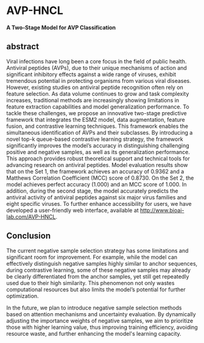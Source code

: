 # AVP-HNCL

**A Two-Stage Model for AVP Classification**

## abstract
Viral infections have long been a core focus in the field of public health. Antiviral peptides (AVPs), due to their unique mechanisms of action and significant inhibitory effects against a wide range of viruses, exhibit tremendous potential in protecting organisms from various viral diseases. However, existing studies on antiviral peptide recognition often rely on feature selection. As data volume continues to grow and task complexity increases, traditional methods are increasingly showing limitations in feature extraction capabilities and model generalization performance. To tackle these challenges, we propose an innovative two-stage predictive framework that integrates the ESM2 model, data augmentation, feature fusion, and contrastive learning techniques. This framework enables the simultaneous identification of AVPs and their subclasses. By introducing a novel top-k queue-based contrastive learning strategy, the framework significantly improves the model’s accuracy in distinguishing challenging positive and negative samples, as well as its generalization performance. This approach provides robust theoretical support and technical tools for advancing research on antiviral peptides. Model evaluation results show that on the Set 1, the framework achieves an accuracy of 0.9362 and a Matthews Correlation Coefficient (MCC) score of 0.8730. On the Set 2, the model achieves perfect accuracy (1.000) and an MCC score of 1.000. In addition, during the second stage, the model accurately predicts the antiviral activity of antiviral peptides against six major virus families and eight specific viruses. To further enhance accessibility for users, we have developed a user-friendly web interface, available at http://www.bioai-lab.com/AVP-HNCL.

## Conclusion

The current negative sample selection strategy has some limitations and significant room for improvement. For example, while the model can effectively distinguish negative samples highly similar to anchor sequences, during contrastive learning, some of these negative samples may already be clearly differentiated from the anchor samples, yet still get repeatedly used due to their high similarity. This phenomenon not only wastes computational resources but also limits the model’s potential for further optimization.

In the future, we plan to introduce negative sample selection methods based on attention mechanisms and uncertainty evaluation. By dynamically adjusting the importance weights of negative samples, we aim to prioritize those with higher learning value, thus improving training efficiency, avoiding resource waste, and further enhancing the model's learning capacity.





